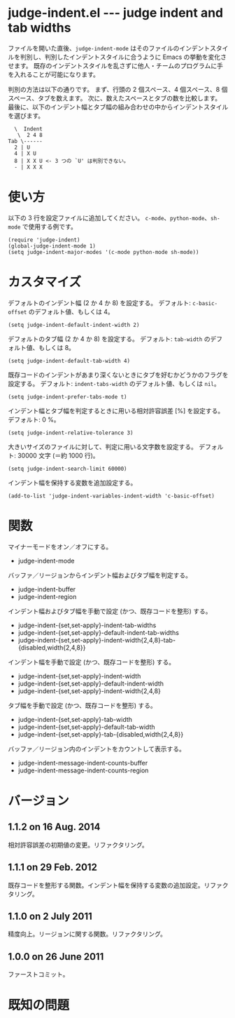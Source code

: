 # judge-indent.el --- judge indent and tab widths

ファイルを開いた直後、`judge-indent-mode` はそのファイルのインデントスタイルを判別し、判別したインデントスタイルに合うように Emacs の挙動を変化させます。
既存のインデントスタイルを乱さずに他人・チームのプログラムに手を入れることが可能になります。

判別の方法は以下の通りです。
まず、行頭の 2 個スペース、4 個スペース、8 個スペース、タブを数えます。
次に、数えたスペースとタブの数を比較します。
最後に、以下のインデント幅とタブ幅の組み合わせの中からインデントスタイルを選びます。

      \  Indent
       \  2 4 8
    Tab \------
      2 | U
      4 | X U
      8 | X X U <- 3 つの `U' は判別できない。
      - | X X X

# 使い方

以下の 3 行を設定ファイルに追加してください。
`c-mode`、`python-mode`、`sh-mode` で使用する例です。

    (require 'judge-indent)
    (global-judge-indent-mode 1)
    (setq judge-indent-major-modes '(c-mode python-mode sh-mode))

# カスタマイズ

デフォルトのインデント幅 (2 か 4 か 8) を設定する。
デフォルト: `c-basic-offset` のデフォルト値、もしくは 4。

    (setq judge-indent-default-indent-width 2)

デフォルトのタブ幅 (2 か 4 か 8) を設定する。
デフォルト: `tab-width` のデフォルト値、もしくは 8。

    (setq judge-indent-default-tab-width 4)

既存コードのインデントがあまり深くないときにタブを好むかどうかのフラグを設定する。
デフォルト: `indent-tabs-width` のデフォルト値、もしくは `nil`。

    (setq judge-indent-prefer-tabs-mode t)

インデント幅とタブ幅を判定するときに用いる相対許容誤差 [%] を設定する。
デフォルト: 0 %。

    (setq judge-indent-relative-tolerance 3)

大きいサイズのファイルに対して、判定に用いる文字数を設定する。
デフォルト: 30000 文字 (＝約 1000 行)。

    (setq judge-indent-search-limit 60000)

インデント幅を保持する変数を追加設定する。

    (add-to-list 'judge-indent-variables-indent-width 'c-basic-offset)

# 関数

マイナーモードをオン／オフにする。

* judge-indent-mode

バッファ／リージョンからインデント幅およびタブ幅を判定する。

* judge-indent-buffer
* judge-indent-region

インデント幅およびタブ幅を手動で設定 (かつ、既存コードを整形) する。

* judge-indent-{set,set-apply}-indent-tab-widths
* judge-indent-{set,set-apply}-default-indent-tab-widths
* judge-indent-{set,set-apply}-indent-width{2,4,8}-tab-{disabled,width{2,4,8}}

インデント幅を手動で設定 (かつ、既存コードを整形) する。

* judge-indent-{set,set-apply}-indent-width
* judge-indent-{set,set-apply}-default-indent-width
* judge-indent-{set,set-apply}-indent-width{2,4,8}

タブ幅を手動で設定 (かつ、既存コードを整形) する。

* judge-indent-{set,set-apply}-tab-width
* judge-indent-{set,set-apply}-default-tab-width
* judge-indent-{set,set-apply}-tab-{disabled,width{2,4,8}}

バッファ／リージョン内のインデントをカウントして表示する。

* judge-indent-message-indent-counts-buffer
* judge-indent-message-indent-counts-region

# バージョン

## 1.1.2 on 16 Aug. 2014

相対許容誤差の初期値の変更。リファクタリング。

## 1.1.1 on 29 Feb. 2012

既存コードを整形する関数。インデント幅を保持する変数の追加設定。リファクタリング。

## 1.1.0 on 2 July 2011

精度向上。リージョンに関する関数。リファクタリング。

## 1.0.0 on 26 June 2011

ファーストコミット。

# 既知の問題
